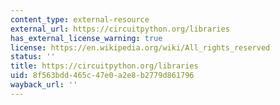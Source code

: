 ```yaml
---
content_type: external-resource
external_url: https://circuitpython.org/libraries
has_external_license_warning: true
license: https://en.wikipedia.org/wiki/All_rights_reserved
status: ''
title: https://circuitpython.org/libraries
uid: 8f563bdd-465c-47e0-a2e8-b2779d861796
wayback_url: ''
---
```

